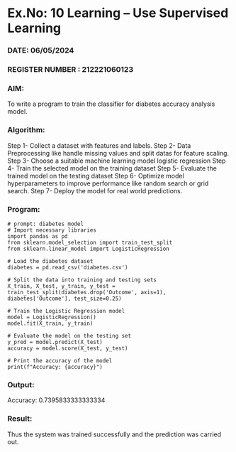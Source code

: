 # Ex.No: 10 Learning – Use Supervised Learning  
### DATE: 06/05/2024
### REGISTER NUMBER : 212221060123

### AIM: 
To write a program to train the classifier for diabetes accuracy analysis model.
###  Algorithm:
Step 1- Collect a dataset with features and labels. 
Step 2- Data Preprocessing like handle missing values and split datas for feature scaling. 
Step 3- Choose a suitable machine learning model logistic regression 
Step 4- Train the selected model on the training dataset 
Step 5- Evaluate the trained model on the testing dataset 
Step 6- Optimize model hyperparameters to improve performance like random search or grid search. 
Step 7- Deploy the model for real world predictions.
### Program:
```
# prompt: diabetes model 
# Import necessary libraries
import pandas as pd
from sklearn.model_selection import train_test_split
from sklearn.linear_model import LogisticRegression

# Load the diabetes dataset
diabetes = pd.read_csv('diabetes.csv')

# Split the data into training and testing sets
X_train, X_test, y_train, y_test = train_test_split(diabetes.drop('Outcome', axis=1), diabetes['Outcome'], test_size=0.25)

# Train the Logistic Regression model
model = LogisticRegression()
model.fit(X_train, y_train)

# Evaluate the model on the testing set
y_pred = model.predict(X_test)
accuracy = model.score(X_test, y_test)

# Print the accuracy of the model
print(f"Accuracy: {accuracy}")
```
### Output:
  Accuracy: 0.7395833333333334 

### Result:
Thus the system was trained successfully and the prediction was carried out.
